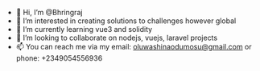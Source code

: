 - 👋 Hi, I’m @Bhringraj
- 👀 I’m interested in creating solutions to challenges however global 
- 🌱 I’m currently learning vue3 and solidity
- 💞️ I’m looking to collaborate on nodejs, vuejs, laravel projects
- 📫 You can reach me via my email: oluwashinaodumosu@gmail.com or phone: +2349054556936

<!---
Bhringraj/Bhringraj is a ✨ special ✨ repository because its `README.md` (this file) appears on your GitHub profile.
You can click the Preview link to take a look at your changes.
--->

